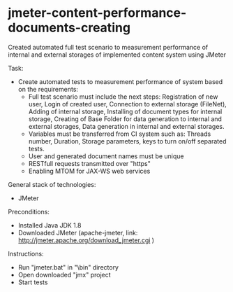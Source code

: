 # jmeter-content-performance-documents-creating
Created automated full test scenario to measurement performance of internal and external storages of implemented content system using JMeter

Task:
- Create automated tests to measurement performance of system based on the requirements:
    - Full test scenario must include the next steps: Registration of new user, Login of created user, Connection to external storage (FileNet), Adding of internal storage, Installing of document types for internal storage, Creating of Base Folder for data generation to internal and external storages, Data generation in internal and external storages.  
    - Variables must be transferred from CI system such as: Threads number, Duration, Storage parameters, keys to turn on/off separated tests.
    - User and generated document names must be unique
    - RESTfull requests transmitted over "https" 
    - Enabling MTOM for JAX-WS web services

General stack of technologies: 
- JMeter

Preconditions:
- Installed Java JDK 1.8
- Downloaded JMeter (apache-jmeter, link: http://jmeter.apache.org/download_jmeter.cgi )

Instructions:
- Run "jmeter.bat" in "\bin" directory
- Open downloaded "jmx" project
- Start tests
